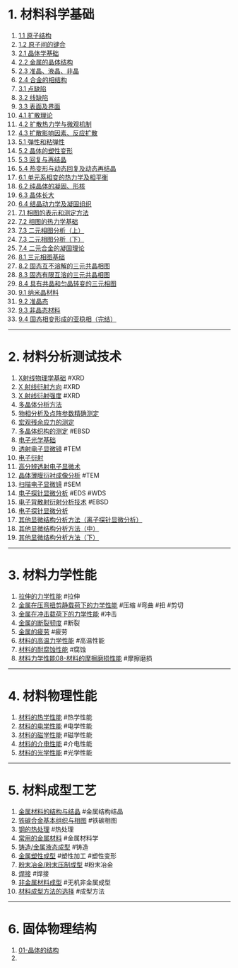 
# 1. 材料科学基础
1. [1.1 原子结构](https://mp.weixin.qq.com/s/3xp0u--bQVUo-Qwell36aA)
2. [1.2 原子间的键合](https://mp.weixin.qq.com/s/D8V-zzzMwCP8JgLgTJv7Nw)
3. [2.1 晶体学基础](https://mp.weixin.qq.com/s/6NyrND9Eif0CbVnKYv4Pew)
4. [2.2 金属的晶体结构](https://mp.weixin.qq.com/s/k8vCgiWAyebht3AMRsb4hA)
5. [2.3 准晶、液晶、非晶](https://mp.weixin.qq.com/s/vebcIuCODCPtSuKTJ5u4wA)
6. [2.4 合金的相结构](https://mp.weixin.qq.com/s?__biz=MzkzMDc0Mzg1NQ==&mid=2247483936&idx=1&sn=993dd79ad2b8f81f892615c65b2a9709&chksm=c274d160f5035876b7b055ae8b3d875a1c7e264f8734e3fdee2f49340f77b429db6bed09b220&cur_album_id=3591257585807900684&scene=189#wechat_redirect)
7. [3.1 点缺陷](https://mp.weixin.qq.com/s?__biz=MzkzMDc0Mzg1NQ==&mid=2247484077&idx=1&sn=2714fdef44245505274ee58e1d85f7f8&chksm=c274d1edf50358fb77f397de2220614fd50d7bbebd7fe72872167677b605c1115c45c5913ae4&cur_album_id=3591257585807900684&scene=189#wechat_redirect)
8. [3.2 线缺陷](https://mp.weixin.qq.com/s?__biz=MzkzMDc0Mzg1NQ==&mid=2247484077&idx=2&sn=7029315c525501dbf2da15c9b83aedaa&chksm=c274d1edf50358fb5db818f3dec282a50812d8f0a1d413538963be8423b51c06781692ac9c6d&cur_album_id=3591257585807900684&scene=189#wechat_redirect)
9. [3.3 表面及界面](https://mp.weixin.qq.com/s?__biz=MzkzMDc0Mzg1NQ==&mid=2247484077&idx=3&sn=a1c4986025553e9f9551c90c45a02bab&chksm=c274d1edf50358fb09af18cd521c61af4d4e8c85cc8f4f14dec75a320796175d66d0f8d39ecf&cur_album_id=3591257585807900684&scene=189#wechat_redirect)
10. [4.1 扩散理论](https://mp.weixin.qq.com/s?__biz=MzkzMDc0Mzg1NQ==&mid=2247484199&idx=1&sn=8d241947a149bf844b8d558d40c036f8&chksm=c274d067f50359718dc1f2238a5df20f58ebd71aef8939ffadd5c240b5bd84dffd01429a5876&cur_album_id=3591257585807900684&scene=189#wechat_redirect)
11. [4.2 扩散热力学与微观机制](https://mp.weixin.qq.com/s?__biz=MzkzMDc0Mzg1NQ==&mid=2247484199&idx=2&sn=3384096528bb4a4423c8e67511936085&chksm=c274d067f503597156623c2a250e630fbcd5e0d86f3a7c2fcbe9092d1ba3ce7d3bcbe832f5bd&cur_album_id=3591257585807900684&scene=189#wechat_redirect)
12. [4.3 扩散影响因素、反应扩散](https://mp.weixin.qq.com/s?__biz=MzkzMDc0Mzg1NQ==&mid=2247484199&idx=3&sn=70383e1401948caa187616e2dcb46c88&chksm=c274d067f5035971d18e9cc1c3127cf3ff7096677b173ff506f5925273cb8ae64eea64f844f5&cur_album_id=3591257585807900684&scene=189#wechat_redirect)
13. [5.1 弹性和粘弹性](https://mp.weixin.qq.com/s?__biz=MzkzMDc0Mzg1NQ==&mid=2247484270&idx=1&sn=d5dd855727d541ddd9d486fbba61e636&chksm=c274d02ef503593841257c93094339647ebda262113521b7003c2ffa898b09621b2620266893&cur_album_id=3591257585807900684&scene=189#wechat_redirect)
14. [5.2 晶体的塑性变形](https://mp.weixin.qq.com/s?__biz=MzkzMDc0Mzg1NQ==&mid=2247484270&idx=2&sn=19b82c944a5bcf4ea85277919ccfd95d&chksm=c274d02ef5035938d56ece967e1b9c4c9de3c1b50175ac6d2cc72223418f952545ccd1d902f3&cur_album_id=3591257585807900684&scene=189#wechat_redirect)
15. [5.3 回复与再结晶](https://mp.weixin.qq.com/s?__biz=MzkzMDc0Mzg1NQ==&mid=2247484339&idx=1&sn=d47faa6a842fd9c6f5ce3e34553466e1&chksm=c274d0f3f50359e5db1525ebcde7e458340dce000eb380ca0a108e76eb36bc7820caaada11b0&cur_album_id=3591257585807900684&scene=189#wechat_redirect)
16. [5.4 热变形与动态回复及动态再结晶](https://mp.weixin.qq.com/s?__biz=MzkzMDc0Mzg1NQ==&mid=2247484339&idx=2&sn=e3b2fbf3c4ee75605ff878b5cecb2a64&chksm=c274d0f3f50359e595bdbd54beba0c5ebddcd67b3aa6a277e879313e487e216968e2d9bccaac&cur_album_id=3591257585807900684&scene=189#wechat_redirect)
17. [6.1 单元系相变的热力学及相平衡](https://mp.weixin.qq.com/s?__biz=MzkzMDc0Mzg1NQ==&mid=2247484430&idx=1&sn=facb03b922b2c54658fa01c434c62515&chksm=c274d74ef5035e5866724eaec372107e5e5fd168744d9b1d08e8baf450cb53cf369d1997421e&cur_album_id=3591257585807900684&scene=189#wechat_redirect)
18. [6.2 纯晶体的凝固、形核](https://mp.weixin.qq.com/s?__biz=MzkzMDc0Mzg1NQ==&mid=2247484430&idx=2&sn=532651403772405f192ad0077db83657&chksm=c274d74ef5035e582df7c72a8d6b68934be7af56ac9a6eddd577ba5e5c84f3fd889c465b7589&cur_album_id=3591257585807900684&scene=189#wechat_redirect)
19. [6.3 晶体长大](https://mp.weixin.qq.com/s?__biz=MzkzMDc0Mzg1NQ==&mid=2247484430&idx=3&sn=570fc92fbcfe027dc31263f32024c93b&chksm=c274d74ef5035e58fd91ca9363fca1a3e47326ca8e2d9233ec4f0e3c6969741371a318f365d4&cur_album_id=3591257585807900684&scene=189#wechat_redirect)
20. [6.4  结晶动力学及凝固组织](https://mp.weixin.qq.com/s?__biz=MzkzMDc0Mzg1NQ==&mid=2247484430&idx=4&sn=0d3f72c12cc6557ebf4b0e48e69c5408&chksm=c274d74ef5035e583541801c5f3bb3936bab625350c5585dd84441fb8204c742865127525588&cur_album_id=3591257585807900684&scene=189#wechat_redirect)
21. [7.1 相图的表示和测定方法](https://mp.weixin.qq.com/s?__biz=MzkzMDc0Mzg1NQ==&mid=2247484507&idx=1&sn=4578f7639f6930d2ad6e0b4b73b0bb7a&chksm=c274d71bf5035e0d5b38fd74ca3e50d18c7fd6464e01f34335cffd8da2cf7fd948cb00779b79&cur_album_id=3591257585807900684&scene=189#wechat_redirect)
22. [7.2 相图的热力学基础](https://mp.weixin.qq.com/s?__biz=MzkzMDc0Mzg1NQ==&mid=2247484507&idx=2&sn=4c5402f3d4d73a08a1f1c0a8bf2ef802&chksm=c274d71bf5035e0d58bbf7ffff83faafbbc8c0e2eedb285ca2c903c916c670aae9197f0ce71e&cur_album_id=3591257585807900684&scene=189#wechat_redirect)
23. [7.3 二元相图分析（上）](https://mp.weixin.qq.com/s?__biz=MzkzMDc0Mzg1NQ==&mid=2247484507&idx=3&sn=fb5f9a29e28e33c1d10ef8d5515347ab&chksm=c274d71bf5035e0d68b32c755b739fb7ddadf8c17344df264f07484fe58d1220508436ca8fba&cur_album_id=3591257585807900684&scene=189#wechat_redirect)
24. [7.3 二元相图分析（下）](https://mp.weixin.qq.com/s?__biz=MzkzMDc0Mzg1NQ==&mid=2247484624&idx=1&sn=1e5f3f06ea1735f77420ae33e44f79ab&chksm=c274d790f5035e86455f284ae46e966776cc5374afa998e3661a9988260232af68344224e57b&cur_album_id=3591257585807900684&scene=189#wechat_redirect)
25. [7.4 二元合金的凝固理论](https://mp.weixin.qq.com/s?__biz=MzkzMDc0Mzg1NQ==&mid=2247484624&idx=2&sn=10cc98b99a7fd87aaa039a868aef6d83&chksm=c274d790f5035e86013f66e8b88084ee73ffe5f895a442ead2ccf0314074affc9f9dff83a510&cur_album_id=3591257585807900684&scene=189#wechat_redirect)
26. [8.1 三元相图基础](https://mp.weixin.qq.com/s?__biz=MzkzMDc0Mzg1NQ==&mid=2247484705&idx=1&sn=a45365e62a72fc3deafa5fee93503e43&chksm=c274d661f5035f7711afa86154a8481881111004207337564a6a92ad326fd20e1d3f1051ac72&cur_album_id=3591257585807900684&scene=189#wechat_redirect)
27. [8.2 固态互不溶解的三元共晶相图](https://mp.weixin.qq.com/s?__biz=MzkzMDc0Mzg1NQ==&mid=2247484705&idx=2&sn=0133ebff25e5c4b9532fb77f15a424ec&chksm=c274d661f5035f7781eb3e54fd2f843ccd6cee3b9a29462567957f26a4803d9b58e3072be8de&cur_album_id=3591257585807900684&scene=189#wechat_redirect)
28. [8.3 固态有限互溶的三元共晶相图](https://mp.weixin.qq.com/s?__biz=MzkzMDc0Mzg1NQ==&mid=2247484705&idx=3&sn=0e2c62d419a1bbe895f148f66a7aab30&chksm=c274d661f5035f772b039aa5644d1dca9ea48fc2cc563fabfa5a6e6c68bc3320132fcda963ec&cur_album_id=3591257585807900684&scene=189#wechat_redirect)
29. [8.4 具有共晶和匀晶转变的三元相图](https://mp.weixin.qq.com/s?__biz=MzkzMDc0Mzg1NQ==&mid=2247484705&idx=4&sn=fc192f8e1792c9be0099ccac344d9c8c&chksm=c274d661f5035f77eea282febbf3b0bf29066f531f5473707b742ad647de815c8cc05729825b&cur_album_id=3591257585807900684&scene=189#wechat_redirect)
30. [9.1 纳米晶材料](https://mp.weixin.qq.com/s?__biz=MzkzMDc0Mzg1NQ==&mid=2247484765&idx=1&sn=e13d486e32714ab327e8df8fa41b5ab2&chksm=c274d61df5035f0b0196b3bf709b432ec1f6757aa680b160bd3ac86b246c06f30c3a28251c62&cur_album_id=3591257585807900684&scene=189#wechat_redirect)
31. [9.2 准晶态](https://mp.weixin.qq.com/s?__biz=MzkzMDc0Mzg1NQ==&mid=2247484765&idx=2&sn=961c3d23a3e6f806170c96e0a64a0820&chksm=c274d61df5035f0b65948f265d1e5871f24011cc3406369a63d87d413580acd6b1bfa7a190a3&cur_album_id=3591257585807900684&scene=189#wechat_redirect)
32. [9.3 非晶态材料](https://mp.weixin.qq.com/s?__biz=MzkzMDc0Mzg1NQ==&mid=2247484765&idx=3&sn=0379eaef980659910ea8e81317b4bf15&chksm=c274d61df5035f0b12ee66f39ad1ea067a91e47fa4bff7ae0675bdb6bdceb1ec1f9be34f9598&cur_album_id=3591257585807900684&scene=189#wechat_redirect)
33. [9.4 固态相变形成的亚稳相（完结）](https://mp.weixin.qq.com/s?__biz=MzkzMDc0Mzg1NQ==&mid=2247484765&idx=4&sn=bc15432081e2c4aa2a1e7c1c8ee9ed68&chksm=c274d61df5035f0b3ef56bffad5459c4bc7aac7145375d969531b976f3f273c938e6a7964392&cur_album_id=3591257585807900684&scene=189#wechat_redirect)
---
# 2. 材料分析测试技术
1. [X射线物理学基础](https://mp.weixin.qq.com/s/GwMWrBVqX0nPQYFKzd7PPg) #XRD 
2. [X 射线衍射方向](https://mp.weixin.qq.com/s/0RrippcMrv2634o9EOONpA) #XRD
3. [X 射线衍射强度](https://mp.weixin.qq.com/s/L3ZJZANlRB_yHy8l1qV8VQ) #XRD 
4. [多晶体分析方法](https://mp.weixin.qq.com/s/bi9Kb6BIPpS2wpGqz0pYVQ)
5. [物相分析及点阵参数精确测定](https://mp.weixin.qq.com/s/XbhODkErSJlifUiNrOPlQg)
6. [宏观残余应力的测定](https://mp.weixin.qq.com/s/RE8VXsk_3FweoDHjtoIqlg)
7. [多晶体织构的测定](https://mp.weixin.qq.com/s/O14eAX1ivc59YYh-my2woA)  #EBSD
8. [电子光学基础](https://mp.weixin.qq.com/s/4-YICtxKLTvSgDGYhqpsdA)
9. [透射电子显微镜](https://mp.weixin.qq.com/s/jAptwsnNkqQAJaZGqoXDzA) #TEM 
10. [电子衍射](https://mp.weixin.qq.com/s/Ek8G4oR7Kczri5u_I9svvg)
11. [高分辨透射电子显微术](https://mp.weixin.qq.com/s/hhndWGxlY9jS3OkoFsGevA)
12. [晶体薄膜衍衬成像分析](https://mp.weixin.qq.com/s/iLLzXkr0iEycUa1aVf93ZQ) #TEM 
13. [扫描电子显微镜](https://mp.weixin.qq.com/s/3TfgqXvsrTekcoqy1slQ9g) #SEM
14. [电子探针显微分析](https://mp.weixin.qq.com/s/p7Uew_RossSbED6M1zB8TA) #EDS #WDS 
15. [电子背散射衍射分析技术](https://mp.weixin.qq.com/s/4PoRcFnz0e_SGYniBABFcw) #EBSD 
16. [电子探针显微分析](https://mp.weixin.qq.com/s/p7Uew_RossSbED6M1zB8TA)
17. [其他显微结构分析方法（离子探针显微分析）](https://mp.weixin.qq.com/s/SFFBembNo5mIiPwPLNIafA)
18. [其他显微结构分析方法（中）](https://mp.weixin.qq.com/s/nodw3oMocXQO19uaBOLFpg)
19. [其他显微结构分析方法（下）](https://mp.weixin.qq.com/s/NKQPf7w08hr-zunibH8Kmg)
---
# 3. 材料力学性能
1. [拉伸的力学性能](https://mp.weixin.qq.com/s/JB25xy5HHLBJ2XIkCzbeng) #拉伸
2. [金属在压弯扭剪静载荷下的力学性能](https://mp.weixin.qq.com/s/cjLyIRLIs-GKYMshV5Vgqw) #压缩 #弯曲  #扭 #剪切
3. [金属在冲击载荷下的力学性能](https://mp.weixin.qq.com/s/OrhHjBho8q9G2bNE7t-DmQ) #冲击
4. [金属的断裂韧度](https://mp.weixin.qq.com/s/TNp8_VpL0SvSXJxDJ0H63A) #断裂 
5. [金属的疲劳](https://mp.weixin.qq.com/s/WbbRgxIr3oThGmcbvVg4kA) #疲劳
6. [材料的高温力学性能](https://mp.weixin.qq.com/s/Mgiw8jQu93ci6155mtHh3Q) #高温性能
7. [材料的耐腐蚀性能](https://mp.weixin.qq.com/s/AaKVykDK9VULiXTsQqKVAg) #腐蚀
8. [材料力学性能08-材料的摩擦磨损性能](https://mp.weixin.qq.com/s/utBbfhsnovH86DCFmOxb0A) #摩擦磨损
---
# 4. 材料物理性能
1. [材料的热学性能](https://mp.weixin.qq.com/s/aH8CUitIhhwUW7RT9G2Nmg) #热学性能
2. [材料的电学性能](https://mp.weixin.qq.com/s/HFy6saukIMkc2JNRfAhscQ) #电学性能
3. [材料的磁学性能](https://mp.weixin.qq.com/s/POaMruR3uI095etxqgN-Tg) #磁学性能
4. [材料的介电性能](https://mp.weixin.qq.com/s/Pc1rL1pkdPeHDgNpEQOfhg) #介电性能
5. [材料的光学性能](https://mp.weixin.qq.com/s?__biz=MzkzMDc0Mzg1NQ==&mid=2247485376&idx=1&sn=356d867ef6a32ea80524fcbb9883631c&chksm=c274d480f5035d960744ca62f3ecdb8b8864e6b80e85b06364a6984199c5bd0546718a1a87ce&cur_album_id=3695630593170718720&scene=189#wechat_redirect) #光学性能
---
# 5. 材料成型工艺
1. [金属材料的结构与结晶](https://mp.weixin.qq.com/s/Z2SXY30t9MzkMWmKcC76RA) #金属结构结晶
2. [铁碳合金基本组织与相图](https://mp.weixin.qq.com/s/awoMUdJXGmSSEEDG3KYcFA) #铁碳相图
3. [钢的热处理](https://mp.weixin.qq.com/s/gdqOFtU0NATl6b7LH9IHgw) #热处理
4. [常用的金属材料](https://mp.weixin.qq.com/s/K6j-ov2kWuvKtc8x1CFQmw) #金属材料学
5. [铸造/金属液态成型](https://mp.weixin.qq.com/s/QXS4IBNjtFUvRivII00vqQ) #铸造
6. [金属塑性成型](https://mp.weixin.qq.com/s/fNzZNx0lceo_vk6Kd-RqhA) #塑性加工 #塑性变形
7. [粉末冶金/粉末压制成型](https://mp.weixin.qq.com/s/m-6R3MWa_7kVBGM5gqelDw) #粉末冶金
8. [焊接](https://mp.weixin.qq.com/s/nmzlWsbnIFEh4j-GVJ0SeA) #焊接
9. [非金属材料成型](https://mp.weixin.qq.com/s/FAxWHYo36yfAkZB7o7Fkiw) #无机非金属成型
10. [材料成型方法的选择](https://mp.weixin.qq.com/s/w352ZZO0_BbtdmHm6ZmbbQ) #成型方法 
---
# 6. 固体物理结构
1. [01-晶体的结构](https://mp.weixin.qq.com/s/XR4Jt5s5Wb-zFrAX8FYtow)
2. 